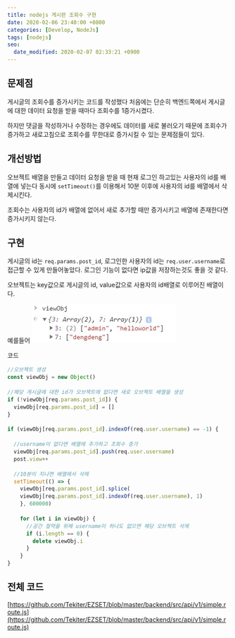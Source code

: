 ```yaml
---
title: nodejs 게시판 조회수 구현
date: 2020-02-06 23:40:00 +0800
categories: [Develop, NodeJs]
tags: [nodejs]
seo:
  date_modified: 2020-02-07 02:33:21 +0900
---
```


## 문제점
게시글의 조회수를 증가시키는 코드를 작성했다
처음에는 단순히 백엔드쪽에서 게시글에 대한 데이터 요청을 받을 때마다 조회수를 1증가시켰다.

하지만 댓글을 작성하거나 수정하는 경우에도 데이터를 새로 불러오기 때문에 조회수가 증가하고 새로고침으로 조회수를 무한대로 증가시킬 수 있는 문제점들이 있다.



## 개선방법
오브젝트 배열을 만들고 데이터 요청을 받을 때 현재 로그인 하고있는 사용자의 id를 배열에 넣는다 동시에 `setTimeout()`를 이용해서 10분 이후에 사용자의 id를 배열에서 삭제시킨다.

조회수는 사용자의 id가 배열에 없어서 새로 추가할 때만 증가시키고 배열에 존재한다면 증가시키지 않는다.


## 구현
게시글의 id는 `req.params.post_id`, 로그인한 사용자의 id는 `req.user.username`로 접근할 수 있게 만들어놓았다.
로그인 기능이 없다면 ip값을 저장하는것도 좋을 것 같다.

오브젝트는 key값으로 게시글의 id, value값으로 사용자의 id배열로 이루어진 배열이다.

예를들어 ![alt viewObj 예시](/assets/img/postImg/viewObj.JPG )

코드
```javascript
//오브젝트 생성
const viewObj = new Object() 

//해당 게시글에 대한 id가 오브젝트에 없다면 새로 오브젝트 배열을 생성
if (!viewObj[req.params.post_id]) {
  viewObj[req.params.post_id] = []
}

if (viewObj[req.params.post_id].indexOf(req.user.username) == -1) {

  //username이 없다면 배열에 추가하고 조회수 증가
  viewObj[req.params.post_id].push(req.user.username)
  post.view++

  //10분이 지나면 배열에서 삭제
  setTimeout(() => {
    viewObj[req.params.post_id].splice(
    viewObj[req.params.post_id].indexOf(req.user.username), 1)
    }, 600000)

    for (let i in viewObj) {
      //공간 절약을 위해 username이 하나도 없으면 해당 오브젝트 삭제
      if (i.length == 0) {
        delete viewObj.i
      }
    }  
}
```

## 전체 코드

[https://github.com/Tekiter/EZSET/blob/master/backend/src/api/v1/simple.route.js](https://github.com/Tekiter/EZSET/blob/master/backend/src/api/v1/simple.route.js)

